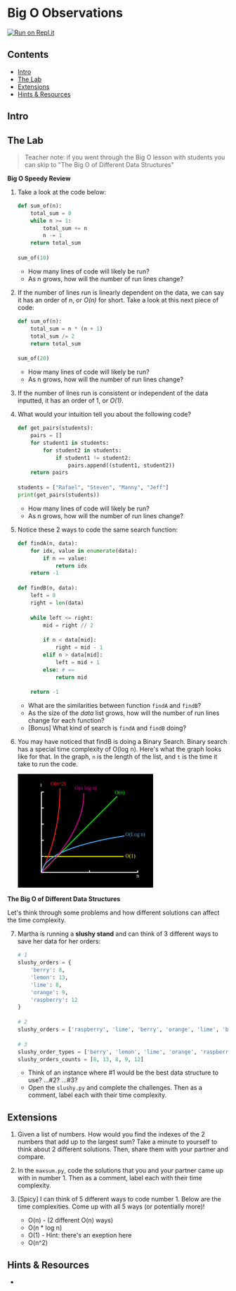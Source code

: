 # Big O Observations

[![Run on Repl.it](https://repl.it/badge/github/upperlinecode/<INSERT_GITHUB_EXTENSION>)](https://repl.it/github/upperlinecode/<INSERT_GITHUB_EXTENSION>)

## Contents

- [Intro](#intro)
- [The Lab](#the-lab)
- [Extensions](#extensions)
- [Hints & Resources](#hints--resources)

## Intro



## The Lab

> Teacher note: if you went through the Big O lesson with students you can skip to "The Big O of Different Data Structures"

**Big O Speedy Review**

1. Take a look at the code below:
    ```py
    def sum_of(n):
        total_sum = 0
        while n >= 1:
            total_sum += n
            n -= 1
        return total_sum

    sum_of(10)
    ```
    - How many lines of code will likely be run?
    - As n grows, how will the number of run lines change?

2. If the number of lines run is linearly dependent on the data, we can say it has an order of n, or _O(n)_ for short. Take a look at this next piece of code:
    ```py
    def sum_of(n):
        total_sum = n * (n + 1)
        total_sum /= 2
        return total_sum

    sum_of(20)
    ```
    - How many lines of code will likely be run?
    - As n grows, how will the number of run lines change?

3. If the number of lines run is consistent or independent of the data inputted, it has an order of 1, or _O(1)_. 

4. What would your intuition tell you about the following code?
    ```py
    def get_pairs(students):
        pairs = []
        for student1 in students:
            for student2 in students:
                if student1 != student2:
                    pairs.append((student1, student2))
        return pairs

    students = ["Rafael", "Steven", "Manny", "Jeff"]
    print(get_pairs(students))
    ```
    - How many lines of code will likely be run?
    - As n grows, how will the number of run lines change?

5. Notice these 2 ways to code the same search function:
    ```py
    def findA(n, data):
        for idx, value in enumerate(data):
            if n == value:
                return idx
        return -1

    def findB(n, data):
        left = 0
        right = len(data)
        
        while left <= right:
            mid = right // 2

            if n < data[mid]:
                right = mid - 1
            elif n > data[mid]:
                left = mid + 1
            else: # ==
                return mid
            
        return -1
    ```
    - What are the similarities between function `findA` and `findB`?
    - As the size of the _data_ list grows, how will the number of run lines change for each function?
    - [Bonus] What kind of search is `findA` and `findB` doing?

6. You may have noticed that findB is doing a Binary Search. Binary search has a special time complexity of O(log n). Here's what the graph looks like for that. In the graph, `n` is the length of the list, and `t` is the time it take to run the code. 

    ![time complexities graphed](./comparison.png)


**The Big O of Different Data Structures**

Let's think through some problems and how different solutions can affect the time complexity.

7. Martha is running a **slushy stand** and can think of 3 different ways to save her data for her orders:

    ```py
    # 1
    slushy_orders = {
        'berry': 8, 
        'lemon': 13, 
        'lime': 8, 
        'orange': 9, 
        'raspberry': 12
    }

    # 2
    slushy_orders = ['raspberry', 'lime', 'berry', 'orange', 'lime', 'berry', 'lemon', 'berry', 'lemon', 'berry', 'lemon', 'lemon', 'orange', 'lime', 'lemon', 'lemon', 'lime', 'lemon', 'raspberry', 'lemon', 'raspberry', 'raspberry', 'orange', 'orange', 'orange', 'raspberry', 'raspberry', 'raspberry', 'orange', 'raspberry', 'lemon', 'lemon', 'lemon', 'raspberry', 'raspberry', 'lime', 'lemon', 'orange', 'lemon', 'orange', 'lime', 'orange', 'lime', 'raspberry', 'raspberry', 'berry', 'berry', 'berry', 'lime', 'berry']

    # 3
    slushy_order_types = ['berry', 'lemon', 'lime', 'orange', 'raspberry']
    slushy_orders_counts = [8, 13, 8, 9, 12]
    ```

    - Think of an instance where #1 would be the best data structure to use? ...#2? ...#3?
    - Open the `slushy.py` and complete the challenges. Then as a comment, label each with their time complexity. 


## Extensions

1. Given a list of numbers. How would you find the indexes of the 2 numbers that add up to the largest sum? Take a minute to yourself to think about 2 different solutions. Then, share them with your partner and compare.

2. In the `maxsum.py`, code the solutions that you and your partner came up with in number 1. Then as a comment, label each with their time complexity.

3. [Spicy] I can think of 5 different ways to code number 1. Below are the time complexities. Come up with all 5 ways (or potentially more)!
    - O(n) - (2 different O(n) ways)
    - O(n * log n)
    - O(1) - Hint: there's an exeption here
    - O(n^2)

## Hints & Resources

- 